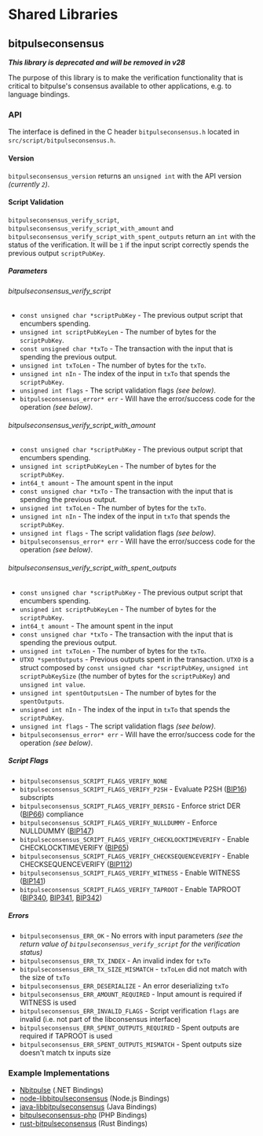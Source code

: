 Shared Libraries
================

## bitpulseconsensus
***This library is deprecated and will be removed in v28***

The purpose of this library is to make the verification functionality that is critical to bitpulse's consensus available to other applications, e.g. to language bindings.

### API

The interface is defined in the C header `bitpulseconsensus.h` located in `src/script/bitpulseconsensus.h`.

#### Version

`bitpulseconsensus_version` returns an `unsigned int` with the API version *(currently `2`)*.

#### Script Validation

`bitpulseconsensus_verify_script`, `bitpulseconsensus_verify_script_with_amount` and `bitpulseconsensus_verify_script_with_spent_outputs` return an `int` with the status of the verification. It will be `1` if the input script correctly spends the previous output `scriptPubKey`.

##### Parameters
###### bitpulseconsensus_verify_script
- `const unsigned char *scriptPubKey` - The previous output script that encumbers spending.
- `unsigned int scriptPubKeyLen` - The number of bytes for the `scriptPubKey`.
- `const unsigned char *txTo` - The transaction with the input that is spending the previous output.
- `unsigned int txToLen` - The number of bytes for the `txTo`.
- `unsigned int nIn` - The index of the input in `txTo` that spends the `scriptPubKey`.
- `unsigned int flags` - The script validation flags *(see below)*.
- `bitpulseconsensus_error* err` - Will have the error/success code for the operation *(see below)*.

###### bitpulseconsensus_verify_script_with_amount
- `const unsigned char *scriptPubKey` - The previous output script that encumbers spending.
- `unsigned int scriptPubKeyLen` - The number of bytes for the `scriptPubKey`.
- `int64_t amount` - The amount spent in the input
- `const unsigned char *txTo` - The transaction with the input that is spending the previous output.
- `unsigned int txToLen` - The number of bytes for the `txTo`.
- `unsigned int nIn` - The index of the input in `txTo` that spends the `scriptPubKey`.
- `unsigned int flags` - The script validation flags *(see below)*.
- `bitpulseconsensus_error* err` - Will have the error/success code for the operation *(see below)*.

###### bitpulseconsensus_verify_script_with_spent_outputs
- `const unsigned char *scriptPubKey` - The previous output script that encumbers spending.
- `unsigned int scriptPubKeyLen` - The number of bytes for the `scriptPubKey`.
- `int64_t amount` - The amount spent in the input
- `const unsigned char *txTo` - The transaction with the input that is spending the previous output.
- `unsigned int txToLen` - The number of bytes for the `txTo`.
- `UTXO *spentOutputs` - Previous outputs spent in the transaction. `UTXO` is a struct composed by `const unsigned char *scriptPubKey`, `unsigned int scriptPubKeySize` (the number of bytes for the `scriptPubKey`) and `unsigned int value`.
- `unsigned int spentOutputsLen` - The number of bytes for the `spentOutputs`.
- `unsigned int nIn` - The index of the input in `txTo` that spends the `scriptPubKey`.
- `unsigned int flags` - The script validation flags *(see below)*.
- `bitpulseconsensus_error* err` - Will have the error/success code for the operation *(see below)*.

##### Script Flags
- `bitpulseconsensus_SCRIPT_FLAGS_VERIFY_NONE`
- `bitpulseconsensus_SCRIPT_FLAGS_VERIFY_P2SH` - Evaluate P2SH ([BIP16](https://github.com/bitcoin/bips/blob/master/bip-0016.mediawiki)) subscripts
- `bitpulseconsensus_SCRIPT_FLAGS_VERIFY_DERSIG` - Enforce strict DER ([BIP66](https://github.com/bitcoin/bips/blob/master/bip-0066.mediawiki)) compliance
- `bitpulseconsensus_SCRIPT_FLAGS_VERIFY_NULLDUMMY` - Enforce NULLDUMMY ([BIP147](https://github.com/bitcoin/bips/blob/master/bip-0147.mediawiki))
- `bitpulseconsensus_SCRIPT_FLAGS_VERIFY_CHECKLOCKTIMEVERIFY` - Enable CHECKLOCKTIMEVERIFY ([BIP65](https://github.com/bitcoin/bips/blob/master/bip-0065.mediawiki))
- `bitpulseconsensus_SCRIPT_FLAGS_VERIFY_CHECKSEQUENCEVERIFY` - Enable CHECKSEQUENCEVERIFY ([BIP112](https://github.com/bitcoin/bips/blob/master/bip-0112.mediawiki))
- `bitpulseconsensus_SCRIPT_FLAGS_VERIFY_WITNESS` - Enable WITNESS ([BIP141](https://github.com/bitcoin/bips/blob/master/bip-0141.mediawiki))
- `bitpulseconsensus_SCRIPT_FLAGS_VERIFY_TAPROOT` - Enable TAPROOT ([BIP340](https://github.com/bitcoin/bips/blob/master/bip-0340.mediawiki), [BIP341](https://github.com/bitcoin/bips/blob/master/bip-0341.mediawiki), [BIP342](https://github.com/bitcoin/bips/blob/master/bip-0342.mediawiki))

##### Errors
- `bitpulseconsensus_ERR_OK` - No errors with input parameters *(see the return value of `bitpulseconsensus_verify_script` for the verification status)*
- `bitpulseconsensus_ERR_TX_INDEX` - An invalid index for `txTo`
- `bitpulseconsensus_ERR_TX_SIZE_MISMATCH` - `txToLen` did not match with the size of `txTo`
- `bitpulseconsensus_ERR_DESERIALIZE` - An error deserializing `txTo`
- `bitpulseconsensus_ERR_AMOUNT_REQUIRED` - Input amount is required if WITNESS is used
- `bitpulseconsensus_ERR_INVALID_FLAGS` - Script verification `flags` are invalid (i.e. not part of the libconsensus interface)
- `bitpulseconsensus_ERR_SPENT_OUTPUTS_REQUIRED` - Spent outputs are required if TAPROOT is used
- `bitpulseconsensus_ERR_SPENT_OUTPUTS_MISMATCH` - Spent outputs size doesn't match tx inputs size

### Example Implementations
- [Nbitpulse](https://github.com/MetacoSA/Nbitpulse/blob/5e1055cd7c4186dee4227c344af8892aea54faec/Nbitpulse/Script.cs#L979-#L1031) (.NET Bindings)
- [node-libbitpulseconsensus](https://github.com/bitpay/node-libbitpulseconsensus) (Node.js Bindings)
- [java-libbitpulseconsensus](https://github.com/dexX7/java-libbitpulseconsensus) (Java Bindings)
- [bitpulseconsensus-php](https://github.com/Bit-Wasp/bitpulseconsensus-php) (PHP Bindings)
- [rust-bitpulseconsensus](https://github.com/rust-bitpulse/rust-bitpulseconsensus) (Rust Bindings)